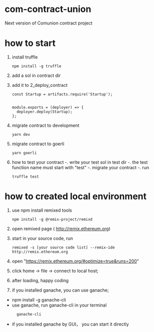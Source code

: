 # com-contract-union
Next version of Comunion contract project

# how to start
1. install truffle
    ```
    npm install -g truffle
    ```

2. add a sol in contract dir
3. add it to 2_deploy_contract
    ```
    const Startup = artifacts.require('Startup');


    module.exports = (deployer) => {
      deployer.deploy(Startup);
    };
    ```
4. migrate contract to development
    ```
    yarn dev
    ```

5. migrate contract to goerli
    ```
    yarn goerli
    ```
6. how to test your contract
  -. write your test sol in test dir
  -. the test function name must start with "test"
  -. migrate your contract
  -. run
    ```
    truffle test
    ```

# how to created local environment

1. use npm install remixed tools

    ```
    npm install -g @remix-project/remixd
    ```

2. open remixed page ( http://remix.ethereum.org)

3. start
in your source code, run
    ```
    remixed -s [your source code list] --remix-ide http://remix.ethereum.org
    ```

4. open "https://remix.ethereum.org/#optimize=true&runs=200"
5. click home -> file -> connect to local host;
6. after loading, happy coding
7. if you installed ganache, you can use ganache;
  - npm install -g ganache-cli
  - use ganache, run ganache-cli in your terminal
    ```
      ganache-cli
    ```
  - if you installed ganache by GUI， you can start it directly